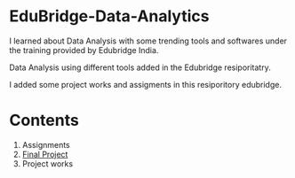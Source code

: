 # EduBridge-Data-Analytics
I learned about Data Analysis with some trending tools and softwares under the training provided by Edubridge India.

Data Analysis using different tools added in the Edubridge resiporitatry.

I added some project works and assigments in this resiporitory edubridge.

# Contents
1. Assignments
2. [Final  Project](https://github.com/PriyaModhave/EduBridge-Data-Analytics/tree/main/Final%20Project)
3. Project works
